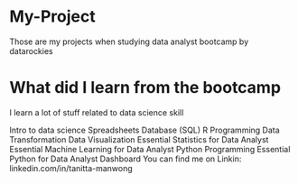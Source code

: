 # My-Project
Those are my projects when studying data analyst bootcamp by datarockies

# What did I learn from the bootcamp
I learn a lot of stuff related to data science skill

Intro to data science
Spreadsheets
Database (SQL)
R Programming
Data Transformation
Data Visualization
Essential Statistics for Data Analyst
Essential Machine Learning for Data Analyst
Python Programming
Essential Python for Data Analyst
Dashboard
You can find me on Linkin: linkedin.com/in/tanitta-manwong
